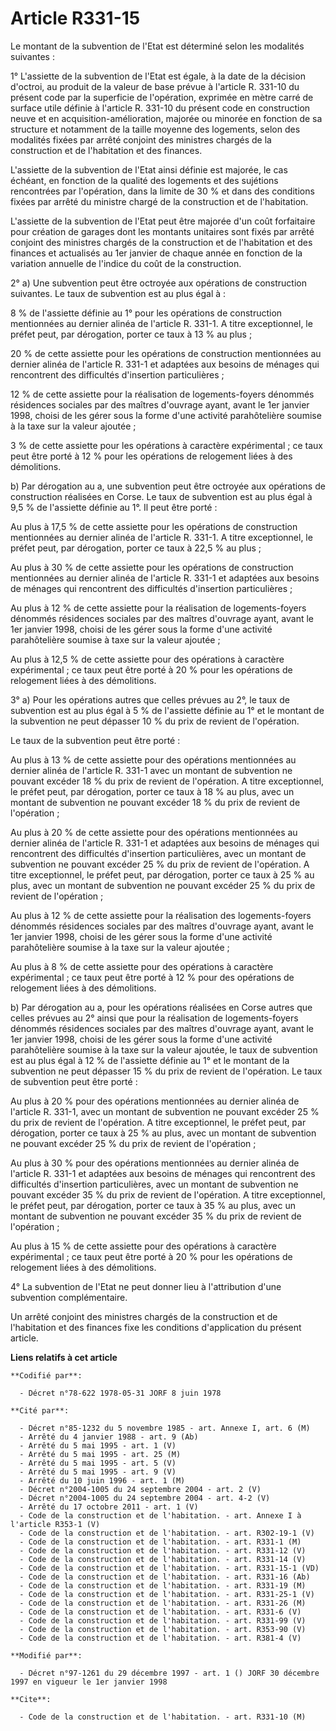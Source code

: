 # Article R331-15

Le montant de la subvention de l'Etat est déterminé selon les modalités suivantes :

1° L'assiette de la subvention de l'Etat est égale, à la date de la décision d'octroi, au produit de la valeur de base prévue
à l'article R. 331-10 du présent code par la superficie de l'opération, exprimée en mètre carré de surface utile définie à
l'article R. 331-10 du présent code en construction neuve et en acquisition-amélioration, majorée ou minorée en fonction de
sa structure et notamment de la taille moyenne des logements, selon des modalités fixées par arrêté conjoint des ministres
chargés de la construction et de l'habitation et des finances.

L'assiette de la subvention de l'Etat ainsi définie est majorée, le cas échéant, en fonction de la qualité des logements et
des sujétions rencontrées par l'opération, dans la limite de 30 % et dans des conditions fixées par arrêté du ministre chargé
de la construction et de l'habitation.

L'assiette de la subvention de l'Etat peut être majorée d'un coût forfaitaire pour création de garages dont les montants
unitaires sont fixés par arrêté conjoint des ministres chargés de la construction et de l'habitation et des finances et
actualisés au 1er janvier de chaque année en fonction de la variation annuelle de l'indice du coût de la construction.

2° a) Une subvention peut être octroyée aux opérations de construction suivantes. Le taux de subvention est au plus égal à :

8 % de l'assiette définie au 1° pour les opérations de construction mentionnées au dernier alinéa de l'article R. 331-1. A
titre exceptionnel, le préfet peut, par dérogation, porter ce taux à 13 % au plus ;

20 % de cette assiette pour les opérations de construction mentionnées au dernier alinéa de l'article R. 331-1 et adaptées
aux besoins de ménages qui rencontrent des difficultés d'insertion particulières ;

12 % de cette assiette pour la réalisation de logements-foyers dénommés résidences sociales par des maîtres d'ouvrage ayant,
avant le 1er janvier 1998, choisi de les gérer sous la forme d'une activité parahôtelière soumise à la taxe sur la valeur
ajoutée ;

3 % de cette assiette pour les opérations à caractère expérimental ; ce taux peut être porté à 12 % pour les opérations de
relogement liées à des démolitions.

b) Par dérogation au a, une subvention peut être octroyée aux opérations de construction réalisées en Corse. Le taux de
subvention est au plus égal à 9,5 % de l'assiette définie au 1°. Il peut être porté :

Au plus à 17,5 % de cette assiette pour les opérations de construction mentionnées au dernier alinéa de l'article R. 331-1. A
titre exceptionnel, le préfet peut, par dérogation, porter ce taux à 22,5 % au plus ;

Au plus à 30 % de cette assiette pour les opérations de construction mentionnées au dernier alinéa de l'article R. 331-1 et
adaptées aux besoins de ménages qui rencontrent des difficultés d'insertion particulières ;

Au plus à 12 % de cette assiette pour la réalisation de logements-foyers dénommés résidences sociales par des maîtres
d'ouvrage ayant, avant le 1er janvier 1998, choisi de les gérer sous la forme d'une activité parahôtelière soumise à taxe sur
la valeur ajoutée ;

Au plus à 12,5 % de cette assiette pour des opérations à caractère expérimental ; ce taux peut être porté à 20 % pour les
opérations de relogement liées à des démolitions.

3° a) Pour les opérations autres que celles prévues au 2°, le taux de subvention est au plus égal à 5 % de l'assiette définie
au 1° et le montant de la subvention ne peut dépasser 10 % du prix de revient de l'opération.

Le taux de la subvention peut être porté :

Au plus à 13 % de cette assiette pour des opérations mentionnées au dernier alinéa de l'article R. 331-1 avec un montant de
subvention ne pouvant excéder 18 % du prix de revient de l'opération. A titre exceptionnel, le préfet peut, par dérogation,
porter ce taux à 18 % au plus, avec un montant de subvention ne pouvant excéder 18 % du prix de revient de l'opération ;

Au plus à 20 % de cette assiette pour des opérations mentionnées au dernier alinéa de l'article R. 331-1 et adaptées aux
besoins de ménages qui rencontrent des difficultés d'insertion particulières, avec un montant de subvention ne pouvant
excéder 25 % du prix de revient de l'opération. A titre exceptionnel, le préfet peut, par dérogation, porter ce taux à 25 %
au plus, avec un montant de subvention ne pouvant excéder 25 % du prix de revient de l'opération ;

Au plus à 12 % de cette assiette pour la réalisation des logements-foyers dénommés résidences sociales par des maîtres
d'ouvrage ayant, avant le 1er janvier 1998, choisi de les gérer sous la forme d'une activité parahôtelière soumise à la taxe
sur la valeur ajoutée ;

Au plus à 8 % de cette assiette pour des opérations à caractère expérimental ; ce taux peut être porté à 12 % pour des
opérations de relogement liées à des démolitions.

b) Par dérogation au a, pour les opérations réalisées en Corse autres que celles prévues au 2° ainsi que pour la réalisation
de logements-foyers dénommés résidences sociales par des maîtres d'ouvrage ayant, avant le 1er janvier 1998, choisi de les
gérer sous la forme d'une activité parahôtelière soumise à la taxe sur la valeur ajoutée, le taux de subvention est au plus
égal à 12 % de l'assiette définie au 1° et le montant de la subvention ne peut dépasser 15 % du prix de revient de
l'opération. Le taux de subvention peut être porté :

Au plus à 20 % pour des opérations mentionnées au dernier alinéa de l'article R. 331-1, avec un montant de subvention ne
pouvant excéder 25 % du prix de revient de l'opération. A titre exceptionnel, le préfet peut, par dérogation, porter ce taux
à 25 % au plus, avec un montant de subvention ne pouvant excéder 25 % du prix de revient de l'opération ;

Au plus à 30 % pour des opérations mentionnées au dernier alinéa de l'article R. 331-1 et adaptées aux besoins de ménages qui
rencontrent des difficultés d'insertion particulières, avec un montant de subvention ne pouvant excéder 35 % du prix de
revient de l'opération. A titre exceptionnel, le préfet peut, par dérogation, porter ce taux à 35 % au plus, avec un montant
de subvention ne pouvant excéder 35 % du prix de revient de l'opération ;

Au plus à 15 % de cette assiette pour des opérations à caractère expérimental ; ce taux peut être porté à 20 % pour les
opérations de relogement liées à des démolitions.

4° La subvention de l'Etat ne peut donner lieu à l'attribution d'une subvention complémentaire.

Un arrêté conjoint des ministres chargés de la construction et de l'habitation et des finances fixe les conditions
d'application du présent article.

**Liens relatifs à cet article**

	**Codifié par**:

	  - Décret n°78-622 1978-05-31 JORF 8 juin 1978

	**Cité par**:

	  - Décret n°85-1232 du 5 novembre 1985 - art. Annexe I, art. 6 (M)
	  - Arrêté du 4 janvier 1988 - art. 9 (Ab)
	  - Arrêté du 5 mai 1995 - art. 1 (V)
	  - Arrêté du 5 mai 1995 - art. 25 (M)
	  - Arrêté du 5 mai 1995 - art. 5 (V)
	  - Arrêté du 5 mai 1995 - art. 9 (V)
	  - Arrêté du 10 juin 1996 - art. 1 (M)
	  - Décret n°2004-1005 du 24 septembre 2004 - art. 2 (V)
	  - Décret n°2004-1005 du 24 septembre 2004 - art. 4-2 (V)
	  - Arrêté du 17 octobre 2011 - art. 1 (V)
	  - Code de la construction et de l'habitation. - art. Annexe I à l'article R353-1 (V)
	  - Code de la construction et de l'habitation. - art. R302-19-1 (V)
	  - Code de la construction et de l'habitation. - art. R331-1 (M)
	  - Code de la construction et de l'habitation. - art. R331-12 (V)
	  - Code de la construction et de l'habitation. - art. R331-14 (V)
	  - Code de la construction et de l'habitation. - art. R331-15-1 (VD)
	  - Code de la construction et de l'habitation. - art. R331-16 (Ab)
	  - Code de la construction et de l'habitation. - art. R331-19 (M)
	  - Code de la construction et de l'habitation. - art. R331-25-1 (V)
	  - Code de la construction et de l'habitation. - art. R331-26 (M)
	  - Code de la construction et de l'habitation. - art. R331-6 (V)
	  - Code de la construction et de l'habitation. - art. R331-99 (V)
	  - Code de la construction et de l'habitation. - art. R353-90 (V)
	  - Code de la construction et de l'habitation. - art. R381-4 (V)

	**Modifié par**:

	  - Décret n°97-1261 du 29 décembre 1997 - art. 1 () JORF 30 décembre 1997 en vigueur le 1er janvier 1998

	**Cite**:

	  - Code de la construction et de l'habitation. - art. R331-10 (M)
